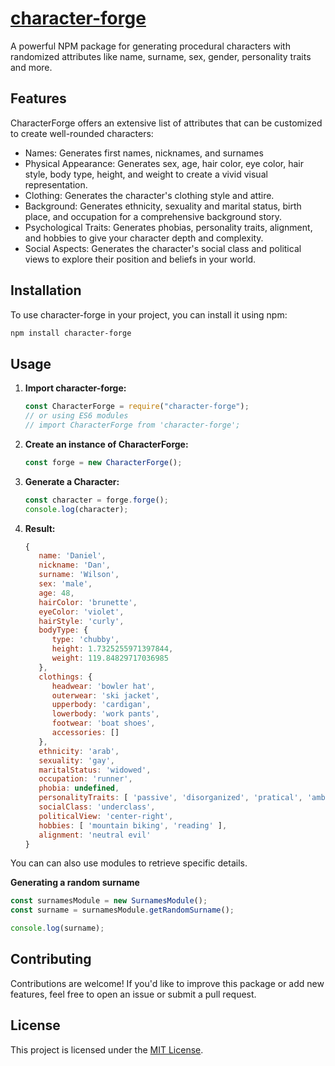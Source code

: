 # [character-forge](https://www.npmjs.com/package/character-forge)

A powerful NPM package for generating procedural characters with randomized attributes like name, surname, sex, gender, personality traits and more.

## Features

CharacterForge offers an extensive list of attributes that can be customized to create well-rounded characters:

- Names: Generates first names, nicknames, and surnames
- Physical Appearance: Generates sex, age, hair color, eye color, hair style, body type, height, and weight to create a vivid visual representation.
- Clothing: Generates the character's clothing style and attire.
- Background: Generates ethnicity, sexuality and marital status, birth place, and occupation for a comprehensive background story.
- Psychological Traits: Generates phobias, personality traits, alignment, and hobbies to give your character depth and complexity.
- Social Aspects: Generates the character's social class and political views to explore their position and beliefs in your world.

## Installation

To use character-forge in your project, you can install it using npm:

```bash
npm install character-forge
```

## Usage

1. **Import character-forge:**

   ```javascript
   const CharacterForge = require("character-forge");
   // or using ES6 modules
   // import CharacterForge from 'character-forge';
   ```

2. **Create an instance of CharacterForge:**

   ```javascript
   const forge = new CharacterForge();
   ```

3. **Generate a Character:**

   ```javascript
   const character = forge.forge();
   console.log(character);
   ```

4. **Result:**

   ```javascript
   {
      name: 'Daniel',
      nickname: 'Dan',
      surname: 'Wilson',
      sex: 'male',
      age: 48,
      hairColor: 'brunette',
      eyeColor: 'violet',
      hairStyle: 'curly',
      bodyType: {
         type: 'chubby',
         height: 1.7325255971397844,
         weight: 119.84829717036985
      },
      clothings: {
         headwear: 'bowler hat',
         outerwear: 'ski jacket',
         upperbody: 'cardigan',
         lowerbody: 'work pants',
         footwear: 'boat shoes',
         accessories: []
      },
      ethnicity: 'arab',
      sexuality: 'gay',
      maritalStatus: 'widowed',
      occupation: 'runner',
      phobia: undefined,
      personalityTraits: [ 'passive', 'disorganized', 'pratical', 'ambitious', 'stubborn' ],
      socialClass: 'underclass',
      politicalView: 'center-right',
      hobbies: [ 'mountain biking', 'reading' ],
      alignment: 'neutral evil'
   }
   ```

You can can also use modules to retrieve specific details.

**Generating a random surname**

```javascript
const surnamesModule = new SurnamesModule();
const surname = surnamesModule.getRandomSurname();

console.log(surname);
```

## Contributing

Contributions are welcome! If you'd like to improve this package or add new features, feel free to open an issue or submit a pull request.

## License

This project is licensed under the [MIT License](LICENSE).
